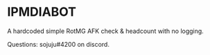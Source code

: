 # IPMDIABOT

A hardcoded simple RotMG AFK check & headcount with no logging.

Questions: sojuju#4200 on discord. 
